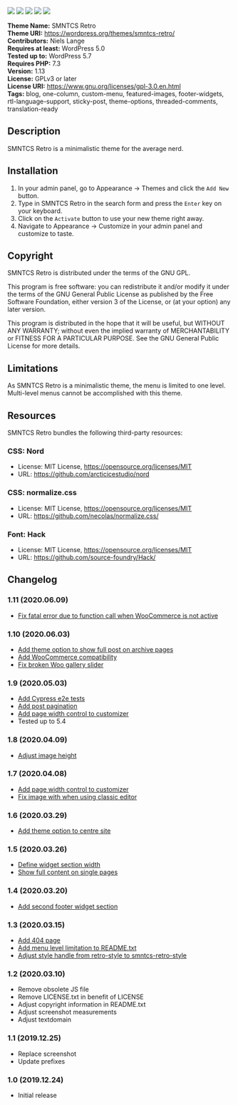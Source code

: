 [![](https://img.shields.io/circleci/build/github/nielslange/smntcs-retro/trunk)](https://img.shields.io/circleci/build/github/nielslange/smntcs-retro/trunk) 
[![](https://img.shields.io/github/issues/nielslange/smntcs-retro)](https://github.com/nielslange/smntcs-retro/issues/) 
[![](https://img.shields.io/github/forks/nielslange/smntcs-retro.svg)](https://github.com/nielslange/smntcs-retro/network/members/) 
[![](https://img.shields.io/github/stars/nielslange/smntcs-retro.svg)](https://github.com/nielslange/smntcs-retro/stargazers/) 
[![](https://img.shields.io/github/license/nielslange/smntcs-retro.svg)](https://github.com/nielslange/smntcs-retro/blob/master/LICENSE) 

**Theme Name:** SMNTCS Retro  
**Theme URI:** https://wordpress.org/themes/smntcs-retro/  
**Contributors:** Niels Lange  
**Requires at least:** WordPress 5.0  
**Tested up to:** WordPress 5.7  
**Requires PHP:** 7.3  
**Version:** 1.13  
**License:** GPLv3 or later  
**License URI:** https://www.gnu.org/licenses/gpl-3.0.en.html  
**Tags:** blog, one-column, custom-menu, featured-images, footer-widgets, rtl-language-support, sticky-post, theme-options, threaded-comments, translation-ready

## Description

SMNTCS Retro is a minimalistic theme for the average nerd.

## Installation

1. In your admin panel, go to Appearance → Themes and click the `Add New` button.
2. Type in SMNTCS Retro in the search form and press the `Enter` key on your keyboard.
3. Click on the `Activate` button to use your new theme right away.
4. Navigate to Appearance → Customize in your admin panel and customize to taste.

## Copyright

SMNTCS Retro is distributed under the terms of the GNU GPL.

This program is free software: you can redistribute it and/or modify it under the terms of the GNU General Public License as published by the Free Software Foundation, either version 3 of the License, or (at your option) any later version.

This program is distributed in the hope that it will be useful, but WITHOUT ANY WARRANTY; without even the implied warranty of MERCHANTABILITY or FITNESS FOR A PARTICULAR PURPOSE. See the GNU General Public License for more details.

## Limitations

As SMNTCS Retro is a minimalistic theme, the menu is limited to one level. Multi-level menus cannot be accomplished with this theme.

## Resources

SMNTCS Retro bundles the following third-party resources:

### CSS: Nord  
* License: MIT License, https://opensource.org/licenses/MIT  
* URL: https://github.com/arcticicestudio/nord

### CSS: normalize.css  
* License: MIT License, https://opensource.org/licenses/MIT  
* URL: https://github.com/necolas/normalize.css/  

### Font: Hack  
* License: MIT License, https://opensource.org/licenses/MIT  
* URL: https://github.com/source-foundry/Hack/  

## Changelog

### 1.11 (2020.06.09)
* [Fix fatal error due to function call when WooCommerce is not active](https://github.com/nielslange/smntcs-retro/issues/100)

### 1.10 (2020.06.03)
* [Add theme option to show full post on archive pages](https://github.com/nielslange/smntcs-retro/issues/92)
* [Add WooCommerce compatibility](https://github.com/nielslange/smntcs-retro/issues/65)
* [Fix broken Woo gallery slider](https://github.com/nielslange/smntcs-retro/issues/94)

### 1.9 (2020.05.03)
* [Add Cypress e2e tests](https://github.com/nielslange/smntcs-retro/issues/87)
* [Add post pagination](https://github.com/nielslange/smntcs-retro/issues/89)
* [Add page width control to customizer](https://github.com/nielslange/smntcs-retro/issues/78)
* Tested up to 5.4

### 1.8 (2020.04.09)
* [Adjust image height](https://github.com/nielslange/smntcs-retro/issues/81)

### 1.7 (2020.04.08)
* [Add page width control to customizer](https://github.com/nielslange/smntcs-retro/issues/78)
* [Fix image with when using classic editor](https://github.com/nielslange/smntcs-retro/issues/77)

### 1.6 (2020.03.29)
* [Add theme option to centre site](https://github.com/nielslange/smntcs-retro/issues/74)

### 1.5 (2020.03.26)
* [Define widget section width](https://github.com/nielslange/smntcs-retro/issues/70)
* [Show full content on single pages](https://github.com/nielslange/smntcs-retro/issues/71)

### 1.4 (2020.03.20)
* [Add second footer widget section](https://github.com/nielslange/smntcs-retro/issues/67)

### 1.3 (2020.03.15)
* [Add 404 page](https://github.com/nielslange/smntcs-retro/issues/63)
* [Add menu level limitation to README.txt](https://github.com/nielslange/smntcs-retro/issues/57)
* [Adjust style handle from retro-style to smntcs-retro-style](https://github.com/nielslange/smntcs-retro/issues/56)

### 1.2 (2020.03.10)
* Remove obsolete JS file
* Remove LICENSE.txt in benefit of LICENSE
* Adjust copyright information in README.txt
* Adjust screenshot measurements
* Adjust textdomain

### 1.1 (2019.12.25)  
* Replace screenshot
* Update prefixes

### 1.0 (2019.12.24)  
* Initial release
